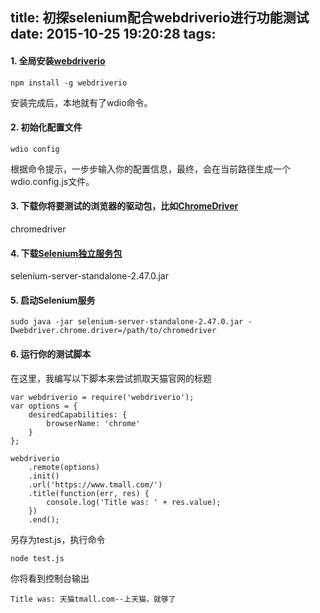 title: 初探selenium配合webdriverio进行功能测试
date: 2015-10-25 19:20:28
tags:
---
#### 1. 全局安装[webdriverio](https://github.com/webdriverio/webdriverio)

    npm install -g webdriverio
安装完成后，本地就有了wdio命令。

#### 2. 初始化配置文件

    wdio config
根据命令提示，一步步输入你的配置信息，最终，会在当前路径生成一个wdio.config.js文件。

#### 3. 下载你将要测试的浏览器的驱动包，比如[ChromeDriver](https://sites.google.com/a/chromium.org/chromedriver/home)
chromedriver

#### 4. 下载[Selenium独立服务包](http://docs.seleniumhq.org/download/)
selenium-server-standalone-2.47.0.jar

#### 5. 启动Selenium服务

    sudo java -jar selenium-server-standalone-2.47.0.jar -Dwebdriver.chrome.driver=/path/to/chromedriver

#### 6. 运行你的测试脚本
在这里，我编写以下脚本来尝试抓取天猫官网的标题

    var webdriverio = require('webdriverio');
    var options = {
        desiredCapabilities: {
            browserName: 'chrome'
        }
    };

    webdriverio
        .remote(options)
        .init()
        .url('https://www.tmall.com/')
        .title(function(err, res) {
            console.log('Title was: ' + res.value);
        })
        .end();

另存为test.js，执行命令

    node test.js

你将看到控制台输出

    Title was: 天猫tmall.com--上天猫，就够了
